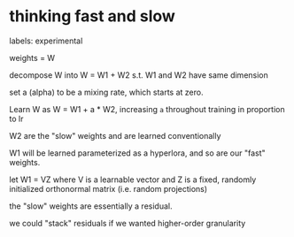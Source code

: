 # thinking fast and slow

labels: experimental

weights = W

decompose W into W = W1 + W2 s.t. W1 and W2 have same dimension

set a (alpha) to be a mixing rate, which starts at zero.

Learn W as W = W1 + a * W2, increasing `a` throughout training in proportion to lr

W2 are the "slow" weights and are learned conventionally

W1 will be learned parameterized as a hyperlora, and so are our "fast" weights.

let W1 = VZ where V is a learnable vector and Z is a fixed, randomly initialized orthonormal matrix (i.e. random projections)

the "slow" weights are essentially a residual.

we could "stack" residuals if we wanted higher-order granularity
